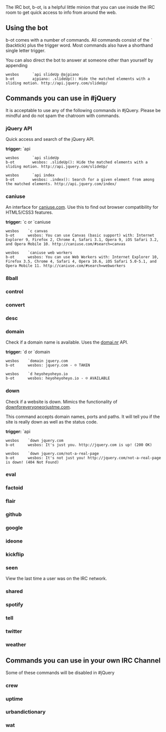 <script>{
	"title": "IRC Bot Commands"
}</script>

The IRC bot, b-ot, is a helpful little minion that you can use inside the IRC room to get quick access to info from around the web.

## Using the bot

b-ot comes with a number of commands. All commands consist of the <code>`</code> (backtick) plus the trigger word. Most commands also have a shorthand single letter trigger.

You can also direct the bot to answer at someone other than yourself by appending

	wesbos      `api slideUp @ajpiano
	b-ot        ajpiano: .slideUp(): Hide the matched elements with a sliding motion. http://api.jquery.com/slideUp/

## Commands you can use in #jQuery

It is acceptable to use any of the following commands in #jQuery. Please be mindful and do not spam the chatroom with commands.

### jQuery API

Quick access and search of the jQuery API.

**trigger:** \`api <term>

	wesbos      `api slideUp
	b-ot        wesbos: .slideUp(): Hide the matched elements with a sliding motion. http://api.jquery.com/slideUp/

	wesbos      `api index
	b-ot        wesbos: .index(): Search for a given element from among the matched elements. http://api.jquery.com/index/

### caniuse

An interface for [caniuse.com](http://caniuse.com/). Use this to find out browser compatibility for HTML5/CSS3 features.

**trigger:**  \`c or \`caniuse <term>

	wesbos    `c canvas
	b-ot      wesbos: You can use Canvas (basic support) with: Internet Explorer 9, Firefox 2, Chrome 4, Safari 3.1, Opera 9, iOS Safari 3.2, and Opera Mobile 10. http://caniuse.com/#search=canvas

	wesbos    `caniuse web workers
	b-ot      wesbos: You can use Web Workers with: Internet Explorer 10, Firefox 3.5, Chrome 4, Safari 4, Opera 10.6, iOS Safari 5.0-5.1, and Opera Mobile 11. http://caniuse.com/#search=webworkers

### 8ball
### control
### convert
### desc
### domain
Check if a domain name is available. Uses the [domai.nr](http://domai.nr) API.

**trigger:**  \`d or \`domain <domain>

	wesbos    `domain jquery.com
	b-ot      wesbos: jquery.com - ☹ TAKEN

	wesbos    `d heyoheyoheyo.io
	b-ot      wesbos: heyoheyoheyo.io - ☺ AVAILABLE

### down

Check if a website is down. Mimics the functionality of [downforeveryoneorjustme.com](http://www.downforeveryoneorjustme.com/).

This command accepts domain names, ports and paths. It will tell you if the site is really down as well as the status code.

**trigger:** \`api <url>

	wesbos    `down jquery.com
	b-ot      wesbos: It's just you. http://jquery.com is up! (200 OK)

	wesbos    `down jquery.com/not-a-real-page
	b-ot      wesbos: It's not just you! http://jquery.com/not-a-real-page is down! (404 Not Found)

### eval
### factoid
### flair
### github
### google
### ideone
### kickflip
### seen
View the last time a user was on the IRC network.

### shared
### spotify
### tell
### twitter
### weather

## Commands you can use in your own IRC Channel

Some of these commands will be disabled in #jQuery

### crew
### uptime
### urbandictionary
### wat

